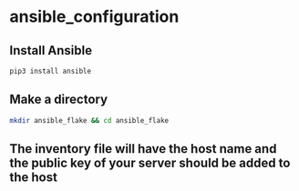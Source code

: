 # ansible_configuration

## Install Ansible
```sh
pip3 install ansible
```
## Make a directory 
```sh
mkdir ansible_flake && cd ansible_flake
```
## The inventory file will have the host name and the public key of your server should be added to the host
